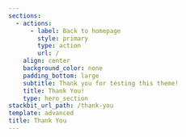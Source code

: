 ```yaml
---
sections:
  - actions:
      - label: Back to homepage
        style: primary
        type: action
        url: /
    align: center
    background_color: none
    padding_bottom: large
    subtitle: Thank you for testing this theme!
    title: Thank You!
    type: hero_section
stackbit_url_path: /thank-you
template: advanced
title: Thank You
---
```

